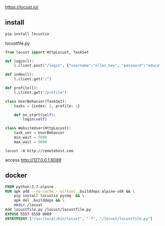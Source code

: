 
https://locust.io/

install
----

```bash
pip install locustio
```

locustfile.py
```python
from locust import HttpLocust, TaskSet

def login(l):
    l.client.post("/login", {"username":"ellen_key", "password":"education"})

def index(l):
    l.client.get("/")

def profile(l):
    l.client.get("/profile")

class UserBehavior(TaskSet):
    tasks = {index: 2, profile: 1}

    def on_start(self):
        login(self)

class WebsiteUser(HttpLocust):
    task_set = UserBehavior
    min_wait = 5000
    max_wait = 9000
```

```
locust -H http://remotehost.com
```


access http://127.0.0.1:8089


docker 
-----------

```Dockerfile
FROM python:2.7-alpine
RUN apk add --no-cache --virtual .builddeps alpine-sdk && \
    pip install locustio pyzmq  && \
    apk del .builddeps && \
    mkdir /locust
Add locustfile.py /locust/locustfile.py
EXPOSE 5557 5558 8089
ENTRYPOINT ["/usr/local/bin/locust", "-f", "/locust/locustfile.py"]
```
